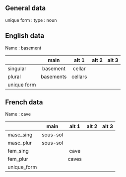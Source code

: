 ## General data

unique form :
type : noun

## English data

Name : basement

|             |   main    |  alt 1  | alt 2 | alt 3 |
| :---------- | :-------: | :-----: | :---: | ----- |
| singular    | basement  | cellar  |       |       |
| plural      | basements | cellars |       |       |
| unique form |           |         |       |       |

## French data

Name : cave

|             |   main   | alt 1 | alt 2 | alt 3 |
| :---------- | :------: | :---: | :---: | :---: |
| masc_sing   | sous-sol |       |       |       |
| masc_plur   | sous-sol |       |       |       |
| fem_sing    |          | cave  |       |       |
| fem_plur    |          | caves |       |       |
| unique_form |          |       |       |       |


